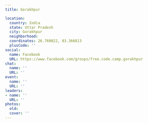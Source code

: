```yaml
---
title: Gorakhpur

location:
  country: India
  state: Uttar Pradesh
  city: Gorakhpur
  neighborhood: 
  coordinates: 26.760022, 83.366813
  plusCode: ''
social:
  name: Facebook
  URL: https://www.facebook.com/groups/free.code.camp.gorakhpur
chat:
  name: ''
  URL: ''
event:
  name: ''
  URL: ''
leaders:
- name: ''
  URL: ''
photos:
  old: 
  cover: ''
---
```

